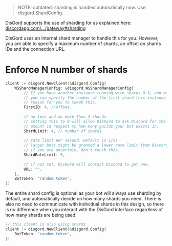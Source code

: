 > NOTE! outdated: sharding is handled automatically now. Use disgord.ShardConfig.

DisGord supports the use of sharding for as explained here: [discordapp.com/.../gateway#sharding](https://discordapp.com/developers/docs/topics/gateway#sharding)

DisGord uses an internal shard manager to handle this for you. However, you are able to specify a maximum number of shards, an offset on shards IDs and the connection URL.

# Enforce N number of shards
```go
client := disgord.NewClient(&disgord.Config{
    WSShardManagerConfig: &disgord.WSShardManagerConfig{
        // If you have another instance running with shards 0-3, and want this instance to use the range 4-8
        // you can specify the number of the first shard this instance should have. Otherwise there is no
        // reason for you to tweak this.
        FirstID: 4, //offset. 
		
        // no less and no more than 4 shards. 
        // Setting this to 0 will allow DisGord to ask Discord for the recommented 
        // amount in respect to how many guilds your bot exists in.
        ShardLimit: 4, // number of shards.
        
        // rate limit per second. Default is 1/5s
        // larger bots might be granted a lower rate limit from Discord.
        // if you are uncertain, don't touch this.
        ShardRateLimit: 5,
        
        // if not set, DisGord will contact Discord to get one.
        URL: "",
    },
    BotToken: "random token",
})
```

The entire shard config is optional as your bot will always use sharding by default, and automatically decide on how many shards you need. There is also no need to communicate with individual shards in this design, so there is no difference when you interact with the DisGord interface regardless of how many shards are being used.

```go
// this client is also using shards
client := disgord.NewClient(&disgord.Config{
    BotToken: "random token",
})
```